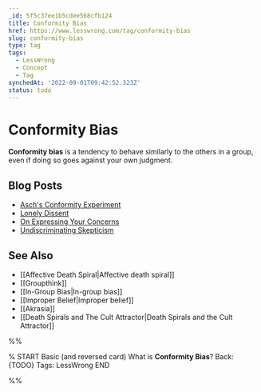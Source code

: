 ```yaml
---
_id: 5f5c37ee1b5cdee568cfb124
title: Conformity Bias
href: https://www.lesswrong.com/tag/conformity-bias
slug: conformity-bias
type: tag
tags:
  - LessWrong
  - Concept
  - Tag
synchedAt: '2022-09-01T09:42:52.323Z'
status: todo
---
```


# Conformity Bias

**Conformity bias** is a tendency to behave similarly to the others in a group, even if doing so goes against your own judgment.

## Blog Posts

- [Asch's Conformity Experiment](http://lesswrong.com/lw/m9/aschs_conformity_experiment/)
- [Lonely Dissent](http://lesswrong.com/lw/mb/lonely_dissent/)
- [On Expressing Your Concerns](http://lesswrong.com/lw/ma/on_expressing_your_concerns/)
- [Undiscriminating Skepticism](http://lesswrong.com/lw/1ww/undiscriminating_skepticism/)

## See Also

- [[Affective Death Spiral|Affective death spiral]]
- [[Groupthink]]
- [[In-Group Bias|In-group bias]]
- [[Improper Belief|Improper belief]]
- [[Akrasia]]
- [[Death Spirals and The Cult Attractor|Death Spirals and the Cult Attractor]]


%%

% START
Basic (and reversed card)
What is **Conformity Bias**?
Back: {TODO}
Tags: LessWrong
END

%%
	
